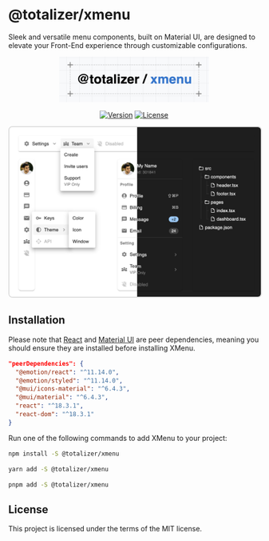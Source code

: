 # @totalizer/xmenu

Sleek and versatile menu components, built on Material UI, are designed to elevate your Front-End experience through customizable configurations.

<p align="center"><a href="https://totalizer-x-menu.github.io/" target="_blank" rel="noopener noreferrer"><img width="300" src="./public/title.png" alt="xmenu"></a></p>

<p align="center">
  <a href="https://www.npmjs.com/package/@totalizer/xmenu"><img src="https://img.shields.io/npm/v/@totalizer/xmenu.svg?sanitize=true" alt="Version"></a>
  <a href="https://www.npmjs.com/package/@totalizer/xmenu"><img src="https://img.shields.io/npm/l/@totalizer/xmenu.svg?sanitize=true" alt="License"></a>
</p>

<p align="center">
  <img style="margin:0 auto;border:2px solid #ddd;border-radius:8px;" width="600px" src="./public/menu.png" />
</p>

## Installation

Please note that [React](https://react.dev/) and [Material UI](https://mui.com/material-ui/getting-started/installation/) are peer dependencies, meaning you should ensure they are installed before installing XMenu.

```json
"peerDependencies": {
  "@emotion/react": "^11.14.0",
  "@emotion/styled": "^11.14.0",
  "@mui/icons-material": "^6.4.3",
  "@mui/material": "^6.4.3",
  "react": "^18.3.1",
  "react-dom": "^18.3.1"
}
```

Run one of the following commands to add XMenu to your project:

```bash [npm]
npm install -S @totalizer/xmenu
```

```bash [yarn]
yarn add -S @totalizer/xmenu
```

```bash [pnpm]
pnpm add -S @totalizer/xmenu
```

## License

This project is licensed under the terms of the MIT license.
